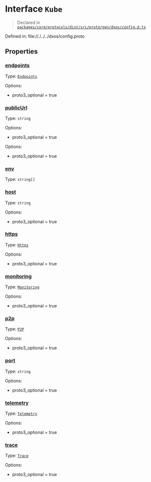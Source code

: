 # Interface `Kube`
> Declared in [`packages/core/protocols/dist/src/proto/gen/dxos/config.d.ts`]()

Defined in:
   file://./../../dxos/config.proto
## Properties
### [endpoints]()
Type: <code>[Endpoints](/api/@dxos/config/interfaces/Endpoints)</code>

Options:
  - proto3_optional = true
### [publicUrl]()
Type: <code>string</code>

Options:
  - proto3_optional = true</code>

Options:
  - proto3_optional = true
### [env]()
Type: <code>string[]</code>
### [host]()
Type: <code>string</code>

Options:
  - proto3_optional = true
### [https]()
Type: <code>[Https](/api/@dxos/config/interfaces/Https)</code>

Options:
  - proto3_optional = true
### [monitoring]()
Type: <code>[Monitoring](/api/@dxos/config/interfaces/Monitoring)</code>

Options:
  - proto3_optional = true
### [p2p]()
Type: <code>[P2P](/api/@dxos/config/interfaces/P2P)</code>

Options:
  - proto3_optional = true
### [port]()
Type: <code>string</code>

Options:
  - proto3_optional = true
### [telemetry]()
Type: <code>[Telemetry](/api/@dxos/config/interfaces/Telemetry)</code>

Options:
  - proto3_optional = true
### [trace]()
Type: <code>[Trace](/api/@dxos/config/interfaces/Trace)</code>

Options:
  - proto3_optional = true